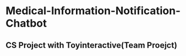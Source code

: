# Medical-Information-Notification-Chatbot

CS Project with Toyinteractive(Team Proejct)
--------------------------------------------------
